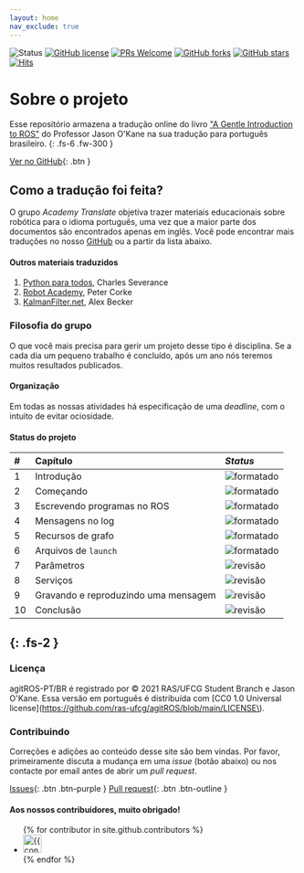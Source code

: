 ```yaml
---
layout: home
nav_exclude: true
---
```



![Status](https://img.shields.io/static/v1?style=flat&logo=github&label=status&message=in%20progress&color=blue) [![GitHub license](https://img.shields.io/github/license/ras-ufcg/agitROS.svg)](https://github.com/ras-ufcg/agitROS/blob/master/LICENSE) [![PRs Welcome](https://img.shields.io/badge/PRs-welcome-orange.svg)](http://makeapullrequest.com)  [![GitHub forks](https://img.shields.io/github/forks/ras-ufcg/agitROS.svg?style=social&label=Fork&maxAge=2592000)](https://GitHub.com/ras-ufcg/agitROS/network/) [![GitHub stars](https://img.shields.io/github/stars/ras-ufcg/agitROS.svg?style=social&label=Star&maxAge=2592000)](https://GitHub.com/ras-ufcg/agitROS/stargazers/) [![Hits](https://hits.seeyoufarm.com/api/count/incr/badge.svg?url=https%3A%2F%2Fras-ufcg.github.io%2FagitROS%2F&count_bg=%23A075C9&title_bg=%23555555&icon=&icon_color=%23E7E7E7&title=hits&edge_flat=false)](https://hits.seeyoufarm.com)
# Sobre o projeto

Esse repositório armazena a tradução online do livro ["A Gentle Introduction to ROS"](https://www.cse.sc.edu/~jokane/agitr/agitr-letter.pdf) do Professor Jason O'Kane na sua tradução para português brasileiro.
{: .fs-6 .fw-300 }

[Ver no GitHub](https://github.com/ras-ufcg/agitROS){: .btn }

## Como a tradução foi feita?

O grupo *Academy Translate* objetiva trazer materiais educacionais sobre robótica para o idioma português, uma vez que a maior parte dos documentos são encontrados apenas em inglês. Você pode encontrar mais traduções no nosso [GitHub](https://github.com/ras-ufcg) ou a partir da lista abaixo.

#### Outros materiais traduzidos

1. [Python para todos](http://do1.dr-chuck.com/pythonlearn/PT_br/pythonlearn.pdf), Charles Severance
2. [Robot Academy](https://robotacademy.net.au/), Peter Corke
3. [KalmanFilter.net](https://www.kalmanfilter.net/PT/default_pt.aspx), Alex Becker
  
### Filosofia do grupo

O que você mais precisa para gerir um projeto desse tipo é disciplina. Se a cada dia um pequeno trabalho é concluído, após um ano nós teremos muitos resultados publicados. 

#### Organização

Em todas as nossas atividades há especificação de uma *deadline*, com o intuito de evitar ociosidade.

#### Status do projeto

| #        | Capítulo          | _Status_ |
|:--|:----------------------------|:------------------|
| 1 | Introdução                  | <img alt="formatado" src="https://img.shields.io/badge/-finalizado-brightgreen">| 
| 2 | Começando                   | <img alt="formatado" src="https://img.shields.io/badge/-finalizado-brightgreen"> |  
| 3 | Escrevendo programas no ROS | <img alt="formatado" src="https://img.shields.io/badge/-finalizado-brightgreen"> | 
| 4 | Mensagens no log            | <img alt="formatado" src="https://img.shields.io/badge/-finalizado-brightgreen"> | 
| 5 | Recursos de grafo           | <img alt="formatado" src="https://img.shields.io/badge/-finalizado-brightgreen"> | 
| 6 | Arquivos de `launch`        | <img alt="formatado" src="https://img.shields.io/badge/-finalizado-brightgreen"> | 
| 7 | Parâmetros                  | <img alt="revisão" src="https://img.shields.io/badge/-Em%20revisão-yellow"> |
| 8 | Serviços                    | <img alt="revisão" src="https://img.shields.io/badge/-Em%20revisão-yellow"> |  
| 9 | Gravando e reproduzindo uma mensagem | <img alt="revisão" src="https://img.shields.io/badge/-Em%20revisão-yellow"> | 
| 10| Conclusão                            | <img alt="revisão" src="https://img.shields.io/badge/-Em%20revisão-yellow"> | 
{: .fs-2 }
---

### Licença 

agitROS-PT/BR é registrado por &copy; 2021 RAS/UFCG Student Branch e Jason O'Kane. Essa versão em português é distribuída com [CC0 1.0 Universal license](https://github.com/ras-ufcg/agitROS/blob/main/LICENSE\).

### Contribuindo

Correções e adições ao conteúdo desse site são bem vindas. Por favor, primeiramente discuta a mudança em uma *issue* (botão abaixo) ou nos contacte por email antes de abrir um *pull request*.


[Issues](https://github.com/ras-ufcg/agitROS/issues){: .btn .btn-purple }
[Pull request](https://github.com/ras-ufcg/agitROS){: .btn .btn-outline }

#### Aos nossos contribuidores, muito obrigado!

<ul class="list-style-none">
{% for contributor in site.github.contributors %}
  <li class="d-inline-block mr-1">
     <a href="{{ contributor.html_url }}"><img src="{{ contributor.avatar_url }}" width="32" height="32" alt="{{ contributor.login }}"/></a>
  </li>
{% endfor %}
</ul>
